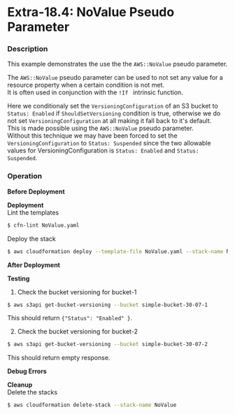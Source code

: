 # Extra-18.4: NoValue Pseudo Parameter

### Description

This example demonstrates the use the the `AWS::NoValue` pseudo parameter.

The `AWS::NoValue` pseudo parameter can be used to not set any value for a resource property when a certain condition is not met.  
It is often used in conjunction with the `!If ` intrinsic function.

Here we conditionaly set the `VersioningConfiguration` of an S3 bucket to `Status: Enabled` if `ShouldSetVersioning` condition is true, otherwise we do not set `VersioningConfiguration` at all making it fall back to it's default.  
This is made possible using the `AWS::NoValue` pseudo parameter.  
Without this technique we may have been forced to set the `VersioningConfiguration` to `Status: Suspended` since the two allowable values for VersioningConfiguration is `Status: Enabled` and `Status: Suspended`.

### Operation

**Before Deployment**

**Deployment**  
Lint the templates

```bash
$ cfn-lint NoValue.yaml
```

Deploy the stack

```bash
$ aws cloudformation deploy --template-file NoValue.yaml --stack-name NoValue --disable-rollback
```

**After Deployment**

**Testing**

1. Check the bucket versioning for bucket-1

```bash
$ aws s3api get-bucket-versioning --bucket simple-bucket-30-07-1
```

This should return `{"Status": "Enabled" }`.

2. Check the bucket versioning for bucket-2

```bash
$ aws s3api get-bucket-versioning --bucket simple-bucket-30-07-2
```

This should return empty response.

**Debug Errors**

**Cleanup**  
Delete the stacks

```bash
$ aws cloudformation delete-stack --stack-name NoValue
```
